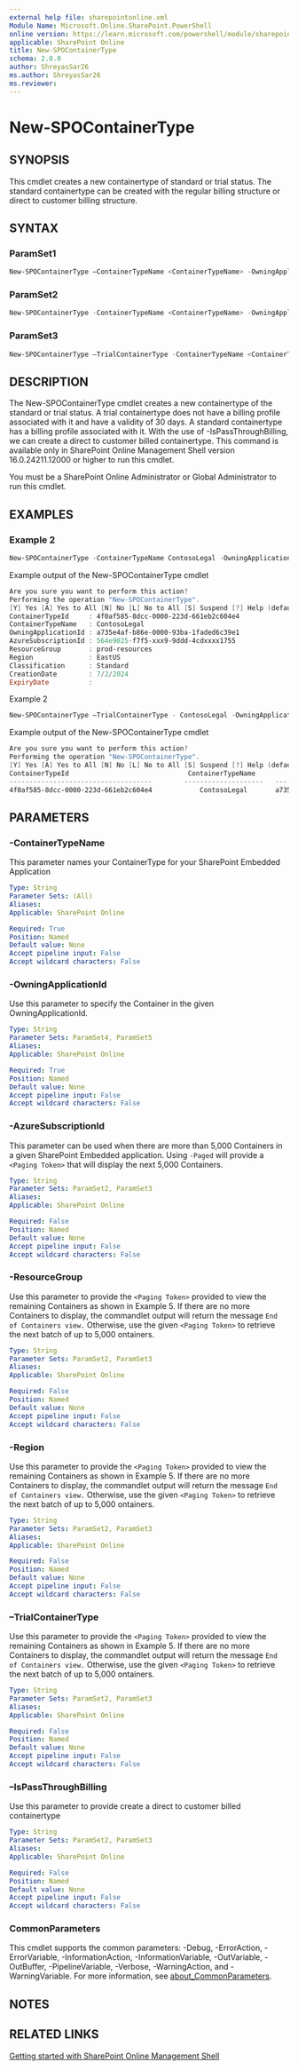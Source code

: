 ```yaml
---
external help file: sharepointonline.xml
Module Name: Microsoft.Online.SharePoint.PowerShell
online version: https://learn.microsoft.com/powershell/module/sharepoint-online/get-spocontainer
applicable: SharePoint Online
title: New-SPOContainerType
schema: 2.0.0
author: ShreyasSar26
ms.author: ShreyasSar26
ms.reviewer:
---
```


# New-SPOContainerType

## SYNOPSIS

This cmdlet creates a new containertype of standard or trial status. The standard containertype can be created with the regular billing structure or direct to customer billing structure.

## SYNTAX

### ParamSet1

```powershell
New-SPOContainerType –ContainerTypeName <ContainerTypeName> -OwningApplicationId <OwningApplicationId> -AzureSubscriptionId <AzureSubscriptionId> -ResourceGroup <ResourceGroup> -Region <Region>
```

### ParamSet2

```powershell
New-SPOContainerType -ContainerTypeName <ContainerTypeName> -OwningApplicationId <OwningApplicationId> -IsPassThroughBilling
```

### ParamSet3
```powershell
New-SPOContainerType –TrialContainerType -ContainerTypeName <ContainerTypeName> -OwningApplicationId <OwningApplicationId>
```

## DESCRIPTION

The New-SPOContainerType cmdlet creates a new containertype of the standard or trial status. A trial containertype does not have a billing profile associated with it and have a validity of 30 days. A standard containertype has a billing profile associated with it. With the use of -IsPassThroughBilling, we can create a direct to customer billed containertype.
This command is available only in SharePoint Online Management Shell version 16.0.24211.12000 or higher to run this cmdlet.

You must be a SharePoint Online Administrator or Global Administrator to run this cmdlet.


## EXAMPLES

### Example 2

```powershell
New-SPOContainerType -ContainerTypeName ContosoLegal -OwningApplicationId a735e4af-b86e-0000-93ba-1faded6c39e1 -AzureSubscriptionId 564e9025-f7f5-xxx9-9ddd-4cdxxxx1755 -ResourceGroup prod-resources -Region EastUS
```
Example output of the New-SPOContainerType cmdlet
```powershell
Are you sure you want to perform this action?
Performing the operation "New-SPOContainerType".
[Y] Yes [A] Yes to All [N] No [L] No to All [S] Suspend [?] Help (default is "Y"): Y
ContainerTypeId     : 4f0af585-8dcc-0000-223d-661eb2c604e4
ContainerTypeName   : ContosoLegal
OwningApplicationId : a735e4af-b86e-0000-93ba-1faded6c39e1
AzureSubscriptionId : 564e9025-f7f5-xxx9-9ddd-4cdxxxx1755
ResourceGroup       : prod-resources
Region              : EastUS
Classification      : Standard
CreationDate        : 7/2/2024
ExpiryDate          : 
```

Example 2  
```powershell
New-SPOContainerType –TrialContainerType - ContosoLegal -OwningApplicationId a735e4af-b86e-0000-93ba-1faded6c39e1
```

Example output of the New-SPOContainerType cmdlet

```powershell
Are you sure you want to perform this action?
Performing the operation "New-SPOContainerType".
[Y] Yes [A] Yes to All [N] No [L] No to All [S] Suspend [?] Help (default is "Y"): Y
ContainerTypeId                              ContainerTypeName          OwningApplicationId               Classification
------------------------------------        --------------------   -------------------------------        -----------------
4f0af585-8dcc-0000-223d-661eb2c604e4            ContosoLegal       a735e4af-b86e-0000-93ba-1faded6c39e1         Trial
```



## PARAMETERS

### -ContainerTypeName <!-- TODO -->

This parameter names your ContainerType for your SharePoint Embedded Application

```yaml
Type: String
Parameter Sets: (All)
Aliases:
Applicable: SharePoint Online

Required: True
Position: Named
Default value: None
Accept pipeline input: False
Accept wildcard characters: False
```

### -OwningApplicationId <!-- TODO -->

Use this parameter to specify the Container in the given OwningApplicationId.

```yaml
Type: String
Parameter Sets: ParamSet4, ParamSet5
Aliases:
Applicable: SharePoint Online

Required: True
Position: Named
Default value: None
Accept pipeline input: False
Accept wildcard characters: False
```

### -AzureSubscriptionId <!-- TODO -->

This parameter can be used when there are more than 5,000 Containers in a given SharePoint Embedded application. Using `-Paged` will provide a `<Paging Token>` that will display the next 5,000 Containers.

```yaml
Type: String
Parameter Sets: ParamSet2, ParamSet3
Aliases:
Applicable: SharePoint Online

Required: False
Position: Named
Default value: None
Accept pipeline input: False
Accept wildcard characters: False
```


### -ResourceGroup <!-- TODO -->

Use this parameter to provide the `<Paging Token>` provided to view the remaining Containers as shown in Example 5. If there are no more Containers to display, the commandlet output will return the message `End of Containers view.` Otherwise, use the given `<Paging Token>` to retrieve the next batch of up to 5,000 ontainers.

```yaml
Type: String
Parameter Sets: ParamSet2, ParamSet3
Aliases:
Applicable: SharePoint Online

Required: False
Position: Named
Default value: None
Accept pipeline input: False
Accept wildcard characters: False
```

### -Region <!-- TODO -->

Use this parameter to provide the `<Paging Token>` provided to view the remaining Containers as shown in Example 5. If there are no more Containers to display, the commandlet output will return the message `End of Containers view.` Otherwise, use the given `<Paging Token>` to retrieve the next batch of up to 5,000 ontainers.

```yaml
Type: String
Parameter Sets: ParamSet2, ParamSet3
Aliases:
Applicable: SharePoint Online

Required: False
Position: Named
Default value: None
Accept pipeline input: False
Accept wildcard characters: False
```

###  –TrialContainerType <!-- TODO -->
Use this parameter to provide the `<Paging Token>` provided to view the remaining Containers as shown in Example 5. If there are no more Containers to display, the commandlet output will return the message `End of Containers view.` Otherwise, use the given `<Paging Token>` to retrieve the next batch of up to 5,000 ontainers.

```yaml
Type: String
Parameter Sets: ParamSet2, ParamSet3
Aliases:
Applicable: SharePoint Online

Required: False
Position: Named
Default value: None
Accept pipeline input: False
Accept wildcard characters: False
```

###  –IsPassThroughBilling <!-- TODO -->
Use this parameter to provide create a direct to customer billed containertype
```yaml
Type: String
Parameter Sets: ParamSet2, ParamSet3
Aliases:
Applicable: SharePoint Online

Required: False
Position: Named
Default value: None
Accept pipeline input: False
Accept wildcard characters: False
```


### CommonParameters 

This cmdlet supports the common parameters: -Debug, -ErrorAction, -ErrorVariable, -InformationAction, -InformationVariable, -OutVariable, -OutBuffer, -PipelineVariable, -Verbose, -WarningAction, and -WarningVariable. For more information, see [about_CommonParameters](https://go.microsoft.com/fwlink/?LinkID=113216).

## NOTES

## RELATED LINKS

[Getting started with SharePoint Online Management Shell](/powershell/sharepoint/sharepoint-online/connect-sharepoint-online?view=sharepoint-ps)
